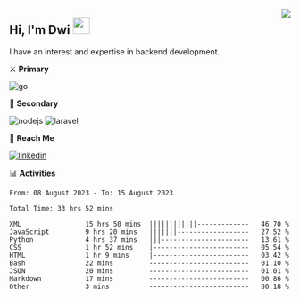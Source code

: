 [<img src="https://komarev.com/ghpvc/?username=masred&color=green&style=flat-square&label=Profile+Views" align="right">](github.com/masred)

## Hi, I'm Dwi <img src="https://raw.githubusercontent.com/MartinHeinz/MartinHeinz/master/wave.gif" width="30px">

I have an interest and expertise in backend development.

⚔️ **Primary**

![go](https://img.shields.io/badge/---?logo=go&label=Golang&style=social)

🔪 **Secondary**

![nodejs](https://img.shields.io/badge/---?logo=node.js&label=Node.js&style=social&logoColor=green)
![laravel](https://img.shields.io/badge/---?logo=laravel&label=Laravel&style=social)

🔗 **Reach Me**

[![linkedin](https://img.shields.io/badge/---?logo=linkedin&label=LinkedIn&style=social)](https://linkedin.com/in/dwifitriyanto)

📊 **Activities**

<!--START_SECTION:waka-->

```all_time
From: 08 August 2023 - To: 15 August 2023

Total Time: 33 hrs 52 mins

XML                15 hrs 50 mins  ||||||||||||-------------   46.70 %
JavaScript         9 hrs 20 mins   |||||||------------------   27.52 %
Python             4 hrs 37 mins   |||----------------------   13.61 %
CSS                1 hr 52 mins    |------------------------   05.54 %
HTML               1 hr 9 mins     |------------------------   03.42 %
Bash               22 mins         -------------------------   01.10 %
JSON               20 mins         -------------------------   01.01 %
Markdown           17 mins         -------------------------   00.86 %
Other              3 mins          -------------------------   00.18 %
```

<!--END_SECTION:waka-->
